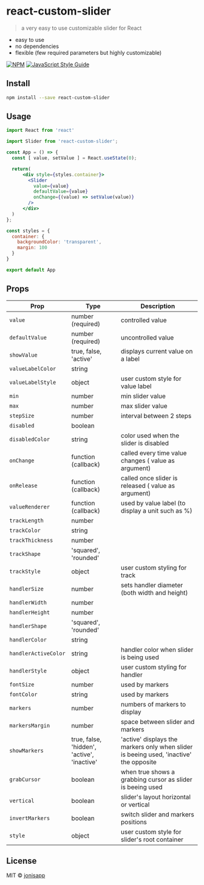 # react-custom-slider

> a very easy to use customizable slider for React
- easy to use
- no dependencies
- flexible (few required parameters but highly customizable)

[![NPM](https://img.shields.io/npm/v/react-custom-slider.svg)](https://www.npmjs.com/package/react-custom-slider) [![JavaScript Style Guide](https://img.shields.io/badge/code_style-standard-brightgreen.svg)](https://standardjs.com)

## Install

```bash
npm install --save react-custom-slider
```

## Usage

```jsx
import React from 'react'

import Slider from 'react-custom-slider';

const App = () => {
  const [ value, setValue ] = React.useState(0);

  return(
      <div style={styles.container}>
        <Slider
          value={value}
          defaultValue={value}
          onChange={(value) => setValue(value)}
        />
      </div>
  )
};

const styles = {
  container: {
    backgroundColor: 'transparent',
    margin: 100
  }
}

export default App
```

## Props
| Prop | Type | Description |
|------|------|-------------|
| `value` | number (required) | controlled value |
| `defaultValue` | number (required) | uncontrolled value |
| `showValue` | true, false, 'active' | displays current value on a label |
| `valueLabelColor` | string | |
| `valueLabelStyle` | object | user custom style for value label |
| `min` | number | min slider value |
| `max` | number | max slider value |
| `stepSize` | number | interval between 2 steps |
| `disabled` | boolean | |
| `disabledColor` | string | color used when the slider is disabled |
| `onChange` | function (callback) | called every time value changes ( value as argument) |
| `onRelease` | function (callback) | called once slider is released ( value as argument) |
| `valueRenderer` | function (callback) | used by value label (to display a unit such as %) |
| `trackLength` | number | |
| `trackColor` | string | |
| `trackThickness` | number | |
| `trackShape` | 'squared', 'rounded' | |
| `trackStyle` | object | user custom styling for track |
| `handlerSize` | number | sets handler diameter (both width and height) |
| `handlerWidth` | number | |
| `handlerHeight` | number | |
| `handlerShape` | 'squared', 'rounded' | |
| `handlerColor` | string | |
| `handlerActiveColor` | string | handler color when slider is being used |
| `handlerStyle` | object | user custom styling for handler |
| `fontSize` | number | used by markers |
| `fontColor` | string | used by markers |
| `markers` | number | numbers of markers to display |
| `markersMargin` | number | space between slider and markers |
| `showMarkers` | true, false, 'hidden', 'active', 'inactive' | 'active' displays the markers only when slider is beeing used, 'inactive' the opposite |
| `grabCursor` | boolean | when true shows a grabbing cursor as slider is beeing used |
| `vertical` | boolean | slider's layout horizontal or vertical |
| `invertMarkers` | boolean | switch slider and markers positions |
| `style` | object | user custom style for slider's root container |


## License

MIT © [jonisapp](https://github.com/jonisapp)
